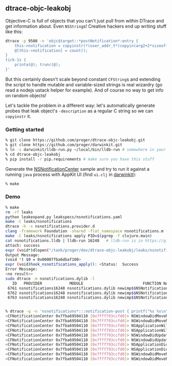 ## dtrace-objc-leakobj

Objective-C is full of objects that you can't just pull from within DTrace and get information about. Even `NSString`s!
Creative hackers end up writing stuff like this:

```sh
dtrace -p 9508 -n 'objc$target::*postNotification*:entry {
	this->notification = copyinstr(*(user_addr_t*)copyin(arg2+2*sizeof(user_addr_t), sizeof(user_addr_t)));
	@[this->notification] = count();
}
tick-1s {
	printa(@); trunc(@);
}'
```

But this certainly doesn't scale beyond constant `CFString`s and extending the script to handle mutable
and variable-sized strings is real wizardry (go read a nodejs ustack helper for example).
And of course no way to get info on random objects!

Let's tackle the problem in a different way: let's automatically generate
probes that leak object's `-description` as a regular C string so we can `copyinstr` it.

### Getting started

```sh
% git clone https://github.com/proger/dtrace-objc-leakobj.git
% git clone https://github.com/proger/darwinkit.git
% ln -s darwinkit/lldb-run.py ~/local/bin/lldb-run # somewhere in your $PATH
% cd dtrace-objc-leakobj
% pip install -r pip.requirements # make sure you have this stuff
```

Generate the [NSNotificationCenter](https://developer.apple.com/library/ios/DOCUMENTATION/Cocoa/Reference/Foundation/Classes/NSNotificationCenter_Class/Reference/Reference.html)
sample and try to run it against a running `java` process with AppKit UI (find `ui.clj` in [darwinkit](https://github.com/proger/darwinkit)):

```sh
% make
```

### Demo

```sh
% make
rm -rf leaks
python leakexpand.py leakspecs/nsnotifications.yaml
make -C leaks/nsnotifications
dtrace -h -s nsnotifications.provider.d
clang -framework Foundation -shared -flat_namespace nsnotifications.m -o nsnotifications.dylib
make -C leaks/nsnotifications apply PID=$(pgrep -f clojure.main)
cat nsnotifications.lldb | lldb-run 16248	# lldb-run is in https://github.com/proger/darwinkit
attach: success
expr (void*)dlopen("/tank/proger/dev/dtrace-objc-leakobj/leaks/nsnotifications/nsnotifications.dylib", 0x2|0x8): <Status:  Success
Output Message:
(void *) $0 = 0x00007fba6dbaf100>
expr (void)hook_nsnotifications_apply(): <Status:  Success
Error Message:
<no result>>
sudo dtrace -m nsnotifications.dylib -l
   ID   PROVIDER            MODULE                          FUNCTION NAME
 6761 nsnotifications16248 nsnotifications.dylib newimp$$NSNotificationCenter$$postNotificationName$_object$_ notification-post
 6762 nsnotifications16248 nsnotifications.dylib newimp$$NSNotificationCenter$$postNotification$_ notification-post
 6763 nsnotifications16248 nsnotifications.dylib newimp$$NSNotificationCenter$$postNotificationName$_object$_userInfo$_ notification-post


% dtrace -q -n 'nsnotifications*:::notification-post { printf("%s %s\n", copyinstr(arg0), copyinstr(arg1)) }'
<CFNotificationCenter 0x7fba69504110 [0x7fff793ccfd0]> NSWindowDidMoveNotification
<CFNotificationCenter 0x7fba69504110 [0x7fff793ccfd0]> NSWindowDidMoveNotification
<CFNotificationCenter 0x7fba69504110 [0x7fff793ccfd0]> NSApplicationWillUpdateNotification
<CFNotificationCenter 0x7fba69504110 [0x7fff793ccfd0]> NSApplicationWillUpdateNotification
<CFNotificationCenter 0x7fba69504110 [0x7fff793ccfd0]> NSWindowDidUpdateNotification
<CFNotificationCenter 0x7fba69504110 [0x7fff793ccfd0]> NSWindowDidUpdateNotification
<CFNotificationCenter 0x7fba69504110 [0x7fff793ccfd0]> NSApplicationDidUpdateNotification
<CFNotificationCenter 0x7fba69504110 [0x7fff793ccfd0]> NSApplicationDidUpdateNotification
<CFNotificationCenter 0x7fba69504110 [0x7fff793ccfd0]> NSWindowDidMoveNotification
<CFNotificationCenter 0x7fba69504110 [0x7fff793ccfd0]> NSWindowDidMoveNotification
```
